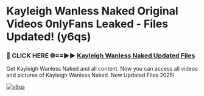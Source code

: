 # Kayleigh Wanless Naked Original Videos 0nlyFans Leaked - Files Updated! (y6qs)

<h3>🔴 CLICK HERE 🌐==►► <a href="https://tinyurl.com/up5wt9bj" rel="nofollow">Kayleigh Wanless Naked Updated Files</a></h3>

Get Kayleigh Wanless Naked and all content. Now you can access all videos and pictures of Kayleigh Wanless Naked. New Updated Files 2025!

[![y6qs](https://i.imgur.com/ABiUzMV.gif)](https://tinyurl.com/up5wt9bj)
